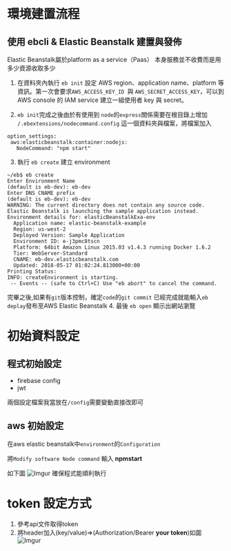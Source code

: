 # 環境建置流程

## 使用 ebcli & Elastic Beanstalk 建置與發佈
Elastic Beanstalk屬於platform as a service（Paas）
本身服務並不收費而是用多少資源收取多少

1. 在資料夾內執行 ``eb init`` 設定 AWS region、application name、platform 等資訊。第一次會要求`AWS_ACCESS_KEY_ID `與 `AWS_SECRET_ACCESS_KEY`，可以到 AWS console 的 IAM service 建立一組使用者 key 與 secret。


2. ``eb init``完成之後由於有使用到 `node`的`express`關係需要在根目錄上增加
`/.ebextensions/nodecommand.config`
 這一個資料夾與檔案，將檔案加入
 ```
 option_settings:
  aws:elasticbeanstalk:container:nodejs:
    NodeCommand: "npm start"
 ```
3. 執行 `eb create` 建立 environment
```
~/eb$ eb create
Enter Environment Name
(default is eb-dev): eb-dev
Enter DNS CNAME prefix
(default is eb-dev): eb-dev
WARNING: The current directory does not contain any source code. Elastic Beanstalk is launching the sample application instead.
Environment details for: elasticBeanstalkExa-env
  Application name: elastic-beanstalk-example
  Region: us-west-2
  Deployed Version: Sample Application
  Environment ID: e-j3pmc8tscn
  Platform: 64bit Amazon Linux 2015.03 v1.4.3 running Docker 1.6.2
  Tier: WebServer-Standard
  CNAME: eb-dev.elasticbeanstalk.com
  Updated: 2018-05-17 01:02:24.813000+00:00
Printing Status:
INFO: createEnvironment is starting.
 -- Events -- (safe to Ctrl+C) Use "eb abort" to cancel the command.
```
完畢之後,如果有`git`版本控制，確定`code`的`git commit` 已經完成就能輸入`eb deplay`發布至AWS Elastic Beanstalk
4. 最後 `eb open` 顯示出網站瀏覽

# 初始資料設定
## 程式初始設定
* firebase config 
* jwt

兩個設定檔案我當放在`/config`需要變動直接改即可

## aws 初始設定
在aws elastic beanstalk中`environment`的`Configuration`

將`Modify software Node command` 輸入 __npmstart__

如下圖 
![Imgur](https://i.imgur.com/TdFba0P.png)
確保程式能順利執行

# token 設定方式

1. 參考api文件取得token
2. 將header加入(key/value)=>(Authorization/Bearer __your token__)如圖
![Imgur](https://i.imgur.com/R8a4Boc.png)


